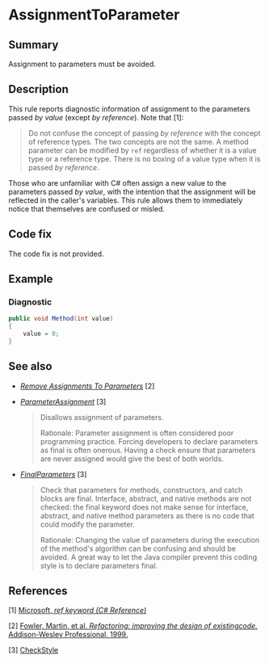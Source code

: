 # AssignmentToParameter

## Summary

Assignment to parameters must be avoided.

## Description

This rule reports diagnostic information of assignment to the parameters
passed _by value_ (except _by reference_). Note that [1]:

> Do not confuse the concept of passing _by reference_ with the concept of
> reference types. The two concepts are not the same. A method parameter can be
> modified by `ref` regardless of whether it is a value type or a reference
> type. There is no boxing of a value type when it is passed _by reference_.

Those who are unfamiliar with C# often assign a new value to the parameters
passed _by value_, with the intention that the assignment will be reflected in
the caller's variables. This rule allows them to immediately notice that
themselves are confused or misled.

## Code fix

The code fix is not provided.

## Example

### Diagnostic

```csharp
public void Method(int value)
{
    value = 0;
}
```

## See also

- [_Remove Assignments To Parameters_](https://refactoring.com/catalog/removeAssignmentsToParameters.html) [2]

- [_ParameterAssignment_](http://checkstyle.sourceforge.net/config_coding.html#ParameterAssignment) [3]

  > Disallows assignment of parameters.
  >
  > Rationale: Parameter assignment is often considered poor programming
  > practice. Forcing developers to declare parameters as final is often
  > onerous. Having a check ensure that parameters are never assigned would
  > give the best of both worlds.

- [_FinalParameters_](http://checkstyle.sourceforge.net/config_misc.html#FinalParameters) [3]

  > Check that parameters for methods, constructors, and catch blocks are
  > final. Interface, abstract, and native methods are not checked: the final
  > keyword does not make sense for interface, abstract, and native method
  > parameters as there is no code that could modify the parameter.
  >
  > Rationale: Changing the value of parameters during the execution of the
  > method's algorithm can be confusing and should be avoided. A great way to
  > let the Java compiler prevent this coding style is to declare parameters
  > final.

## References

[1] [Microsoft, _ref keyword (C# Reference)_](https://docs.microsoft.com/en-us/dotnet/csharp/language-reference/keywords/ref)

[2] [Fowler, Martin, et al. _Refactoring: improving the design of existingcode._ Addison-Wesley Professional, 1999.](https://books.google.com/books?hl=en&lr=&id=UTgFCAAAQBAJ&oi=fnd&pg=PR7&dq=related:vnwrAmPEMgzFtM:scholar.google.com/&ots=WhUS8DZwaj&sig=VA7mXR3Ug6dn1uhQStZTVKYfSUw)

[3] [CheckStyle](http://checkstyle.sourceforge.net/)